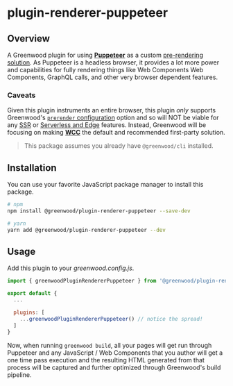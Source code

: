 # plugin-renderer-puppeteer

## Overview

A Greenwood plugin for using [**Puppeteer**](https://pptr.dev) as a custom [pre-rendering solution](/docs/server-rendering/#render-vs-prerender).  As Puppeteer is a headless browser, it provides a lot more power and capabilities for fully rendering things like Web Components Web Components, GraphQL calls, and other very browser dependent features.

### Caveats

Given this plugin instruments an entire browser, this plugin _only_ supports Greenwood's [`prerender` configuration](/docs/configuration/#prerender) option and so will NOT be viable for any [SSR](/docs/server-rendering/) or [Serverless and Edge](https://github.com/ProjectEvergreen/greenwood/discussions/626) features.  Instead, Greenwood will be focusing on making [**WCC**](https://github.com/ProjectEvergreen/wcc) the default and recommended first-party solution.

> This package assumes you already have `@greenwood/cli` installed.

## Installation

You can use your favorite JavaScript package manager to install this package.

```bash
# npm
npm install @greenwood/plugin-renderer-puppeteer --save-dev

# yarn
yarn add @greenwood/plugin-renderer-puppeteer --dev
```

## Usage
Add this plugin to your _greenwood.config.js_.

```javascript
import { greenwoodPluginRendererPuppeteer } from '@greenwood/plugin-renderer-puppeteer';

export default {
  ...

  plugins: [
    ...greenwoodPluginRendererPuppeteer() // notice the spread!
  ]
}
```

Now, when running `greenwood build`, all your pages will get run through Puppeteer and any JavaScript / Web Components that you author will get a one time pass execution and the resulting HTML generated from that process will be captured and further optimized through Greenwood's build pipeline.